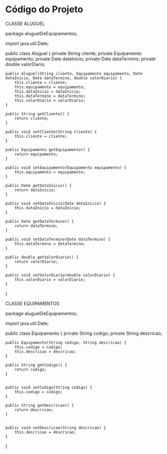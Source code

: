 # Código do Projeto

CLASSE ALUGUEL

package aluguelDeEquipamentos;

import java.util.Date;

public class Aluguel {
	private String cliente;
    private Equipamento equipamento;
    private Date dataInicio;
    private Date dataTermino;
    private double valorDiario;

    public Aluguel(String cliente, Equipamento equipamento, Date dataInicio, Date dataTermino, double valorDiario) {
        this.cliente = cliente;
        this.equipamento = equipamento;
        this.dataInicio = dataInicio;
        this.dataTermino = dataTermino;
        this.valorDiario = valorDiario;
    }

    public String getCliente() {
        return cliente;
    }

    public void setCliente(String cliente) {
        this.cliente = cliente;
    }
    
    public Equipamento getEquipamento() {
        return equipamento;
    }

    public void setEquipamento(Equipamento equipamento) {
        this.equipamento = equipamento;
    }
    
    public Date getDataInicio() {
        return dataInicio;
    }

    public void setDataInicio(Date dataInicio) {
        this.dataInicio = dataInicio;
    }
    
    public Date getDataTermino() {
        return dataTermino;
    }

    public void setDataTermino(Date dataTermino) {
        this.dataTermino = dataTermino;
    }
    
    public double getValorDiario() {
        return valorDiario;
    }

    public void setValorDiario(double valorDiario) {
        this.valorDiario = valorDiario;
    }
}

CLASSE EQUIPAMENTOS

package aluguelDeEquipamentos;

import java.util.Date;

public class Equipamento {
	private String codigo;
    private String descricao;

    public Equipamento(String codigo, String descricao) {
        this.codigo = codigo;
        this.descricao = descricao;
    }

    public String getCodigo() {
        return codigo;
    }


    public void setCodigo(String codigo) {
        this.codigo = codigo;
    }
    
    public String getDescricao() {
        return descricao;
    }


    public void setDescricao(String descricao) {
        this.descricao = descricao;
    }

}
